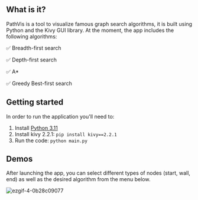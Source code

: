 ## What is it?
PathVis is a tool to visualize famous graph search algorithms, it is built using Python and the Kivy GUI library.
At the moment, the app includes the following algorithms:

✅ Breadth-first search

✅ Depth-first search

✅ A*

✅ Greedy Best-first search
## Getting started
In order to run the application you'll need to:
  1. Install [Python 3.11](https://www.python.org/downloads)
  2. Install kivy 2.2.1:
     ```pip install kivy==2.2.1```
  3. Run the code: ```python main.py```

## Demos
After launching the app, you can select different types of nodes (start, wall, end) as well as the desired algorithm from the menu below.

![ezgif-4-0b28c09077](https://github.com/OtmaneDaoudi/PathVis/assets/63020343/6c168c60-39c1-4d13-9bd5-c1e5cd1b9406)
